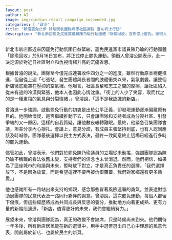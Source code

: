 ```yaml
---
layout: post
author: AI
image: img/xindian_recall_campaign_suspended.jpg
categories: [ '政治' ]
title: "新店罷免止步 除瑜回收團隊痛思社區撕裂 宣布終止行動"
description: "新北新店罷免民進黨議員陳乃瑜行動團體『除瑜回收』宣布停止罷免。領銜人曾濬直指社區衝突升溫、氣氛壓抑，團隊經反覆討論後表決終止運動。雖對陳乃瑜不滿立場未變，曾濬強調選擇暫停行動是為社區和諧，盼未來在選舉用選票決定新店未來。"
---
```

新北市新店區近來因罷免行動氛圍日益緊繃，罷免民進黨市議員陳乃瑜的行動團體「除瑜回收」於5月16日宣布，將正式停止罷免運動。領銜人曾濬公開表示，此一決定源於對近日社區對立和仇視情緒升高的沉痛省思。

根據曾濬的說法，團隊至今僅完成連署收件四分之一的進度，雖然行動原本穩健推進，但自從上週「七張站」發生團體與長者間的肢體衝突以來，氣氛劇變，讓整個新店徹底籠罩在壓抑的空氣裡。他坦言，社區長輩和志工之間的摩擦，讓社區陷入從未有過的冷漠與緊張，他本人也因此心情沈重。「街上的人少了笑容，取而代之的是一種肅殺的氣息與分裂情緒，」曾濬說，「這不是我認識的新店。」

曾濬進一步強調，啟動罷免行動的初衷是出於公平正義，卻發現運動逐漸偏離原有目的。他開始懷疑，是否繼續推動下去，只會讓團隊和支持者成為分裂社區、引發爭端的又一原因。這樣的自我質疑，讓他數夜輾轉難眠。最終，他緊急召集團隊會議，坦率分享內心掙扎。會議上，意見分歧，有成員主張堅持到底，也有人認同應該及時喊停。團隊最後選擇以民主方式表決，最終一致同意終止這場已經進行多時的罷免運動。

儘管如此，曾濬表示，他們對於罷免陳乃瑜議員的立場從未動搖，強調團隊認為陳乃瑜不稱職的看法依舊未變，支持者們的信念也未曾消退。然而，他們相信，如果為了這座城市的和諧與未來，暫時放下對立，才是真正負責任的選擇。「我們選擇放下，不是因為放棄，而是希望這裡不要再被仇恨覆蓋，我們對家鄉還有更多熱愛。」

他也感謝所有一路站出來支持的鄉親，感念那些冒著風險連署的勇氣，並表達對協助過團隊的民意代表及一路同行夥伴的謝意。曾濬說，這次罷免運動，每個人都留下傷痕，但這些經歷將成為共同成長與反思的養分，推動地方向著更成熟、更有力量的新階段邁進。「新店，值得更好的未來，我們會繼續努力。」

展望未來，曾濬與團隊認為，真正的改變不會缺席，只是時候尚未到來。他們期待一年多後，所有新店居民能在新的選舉中，用手中選票選出自己心中理想的民意代表，開創屬於新店、也屬於民主的新頁。